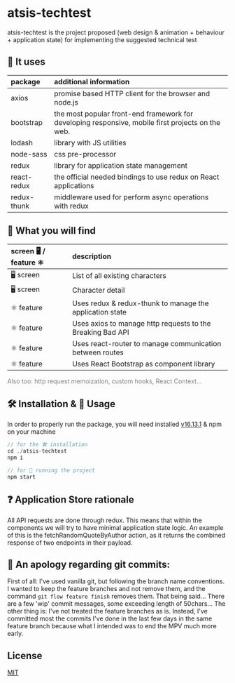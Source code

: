 # atsis-techtest

atsis-techtest is the project proposed (web design & animation + behaviour + application state) for implementing the
suggested technical test

## 🧾 It uses

| package     | additional information                                                                            |
| :---------- | :------------------------------------------------------------------------------------------------ |
| axios       | promise based HTTP client for the browser and node.js                                             |
| bootstrap   | the most popular front-end framework for developing responsive, mobile first projects on the web. |
| lodash      | library with JS utilities                                                                         |
| node-sass   | css pre-processor                                                                                 |
| redux       | library for application state management                                                          |
| react-redux | the official needed bindings to use redux on React applications                                   |
| redux-thunk | middleware used for perform async operations with redux                                           |

## 🔎 What you will find

| screen 🖥️ / feature ⚛️ | description                                                |
| :--------------------- | :--------------------------------------------------------- |
| 🖥️ screen              | List of all existing characters                            |
| 🖥️ screen              | Character detail                                           |
| ⚛️ feature             | Uses redux & redux-thunk to manage the application state   |
| ⚛️ feature             | Uses axios to manage http requests to the Breaking Bad API |
| ⚛️ feature             | Uses react-router to manage communication between routes   |
| ⚛️ feature             | Uses React Bootstrap as component library                  |

<span style="color: grey;">Also too: http request memoization, custom hooks, React Context...</span>

## 🛠 Installation & 🚀 Usage

In order to properly run the package, you will need installed [v16.13.1](https://nodejs.org/) & npm on your machine

```javascript
// for the 🛠 installation
cd ./atsis-techtest
npm i

// for 🚀 running the project
npm start
```

## ❓ Application Store rationale

All API requests are done through redux. This means that within the components we will try to have minimal application
state logic. An example of this is the fetchRandomQuoteByAuthor action, as it returns the combined response of two
endpoints in their payload.

## 🙇 An apology regarding git commits:

First of all: I've used vanilla git, but following the branch name conventions. I wanted to keep the feature branches
and not remove them, and the command `git flow feature finish` removes them. That being said… There are a few 'wip'
commit messages, some exceeding length of 50chars… The other thing is: I've not treated the feature branches as is.
Instead, I've committed most the commits I've done in the last few days in the same feature branch because what I
intended was to end the MPV much more early.

<!--
## 🖍 Diagrams

The initial diagrams used for laying out the markup of this project are [here](INSERT LINK HERE) -->
<!--
### Project references used

[Robin Wieruch: How to use SASS in create-react-app?](https://www.robinwieruch.de/create-react-app-with-sass-support) -->

## License

[MIT](https://choosealicense.com/licenses/mit/)
